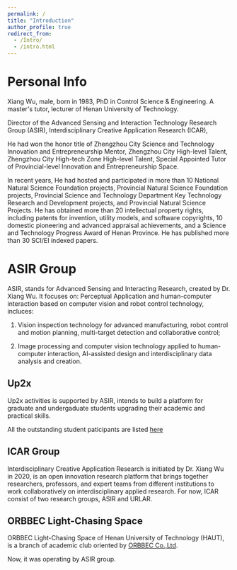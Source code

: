 ```yaml
---
permalink: /
title: "Introduction"
author_profile: true
redirect_from: 
  - /Intro/
  - /intro.html
---
```

# Personal Info
Xiang Wu, male, born in 1983, PhD in Control Science & Engineering. A master's tutor, lecturer of Henan University of Technology. 

Director of the Advanced Sensing and Interaction Technology Research Group (ASIR), Interdisciplinary Creative Application Research (ICAR), 

He had won the honor title of Zhengzhou City Science and Technology Innovation and Entrepreneurship Mentor, Zhengzhou City High-level Talent, Zhengzhou City High-tech Zone High-level Talent, Special Appointed Tutor of Provincial-level Innovation and Entrepreneurship Space. 

In recent years, He had hosted and participated in more than 10 National Natural Science Foundation projects, Provincial Natural Science Foundation projects, Provincial Science and Technology Department Key Technology Research and Development projects, and Provincial Natural Science Projects. He has obtained more than 20 intellectual property rights, including patents for invention, utility models, and software copyrights, 10 domestic pioneering and advanced appraisal achievements, and a Science and Technology Progress Award of Henan Province. He has published more than 30 SCI/EI indexed papers.

# ASIR Group
ASIR, stands for Advanced Sensing and Interacting Research, created by Dr. Xiang Wu. It focuses on: Perceptual Application and human-computer interaction based on computer vision and robot control technology, incluces:

 1. Vision inspection technology for advanced manufacturing, robot control and motion planning, multi-target detection and collaborative control;
 
 2. Image processing and computer vision technology applied to human-computer interaction, AI-assisted design and interdisciplinary data analysis and creation.

## Up2x 
 Up2x activities is supported by ASIR, intends to build a platform for graduate and undergaduate students upgrading their academic and practical skills.
 
 All the outstanding student paticipants are listed [here](url:/members/)


## ICAR Group
Interdisciplinary Creative Application Research is initiated by Dr. Xiang Wu in 2020, is an open innovation research platform that brings together researchers, professors, and expert teams from different institutions to work collaboratively on interdisciplinary applied research.
For now, ICAR consist of two research groups, ASIR and URLAR. 

## ORBBEC Light-Chasing Space
ORBBEC Light-Chasing Space of Henan University of Technology (HAUT), is a branch of academic club oriented by [ORBBEC Co.,Ltd](https://www.orbbec.com/).

Now, it was operating by ASIR group.
